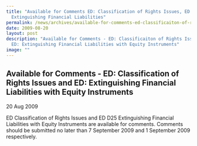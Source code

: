 ```yaml
---
title: "Available for Comments ED: Classification of Rights Issues, ED:
  Extinguishing Financial Liabilities"
permalink: /news/archives/available-for-comments-ed-classificaiton-of-rights-issues-and-ed-extinguishing-fin/
date: 2009-08-20
layout: post
description: "Available for Comments - ED: Classificaiton of Rights Issues and
  ED: Extinguishing Financial Liabilities with Equity Instruments"
image: ""
---
```

Available for Comments - ED: Classification of Rights Issues and ED: Extinguishing Financial Liabilities with Equity Instruments
--------------------------------------------------------------------------------------------------------------------------------

20 Aug 2009

ED Classification of Rights Issues and ED D25 Extinguishing Financial Liabilities with Equity Instruments are available for comments. Comments should be submitted no later than 7 September 2009 and 1 September 2009 respectively.